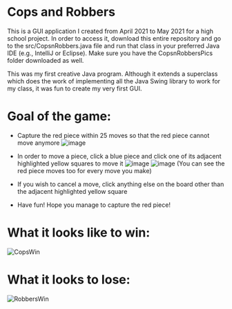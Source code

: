 # Cops and Robbers
This is a GUI application I created from April 2021 to May 2021 for a high school project. In order to access it, download this entire repository and go to the src/CopsnRobbers.java file and run that class in your preferred Java IDE (e.g., IntelliJ or Eclipse). Make sure you have the CopsnRobbersPics folder downloaded as well.

This was my first creative Java program. Although it extends a superclass which does the work of implementing all the Java Swing library to work for my class, it was fun to create my very first GUI.


# Goal of the game:
- Capture the red piece within 25 moves so that the red piece cannot move anymore
![image](https://github.com/kchen3490/Picture-Project/assets/78284992/4d99e01d-b0a5-465e-ab59-61bf5c00ee8f)

- In order to move a piece, click a blue piece and click one of its adjacent highlighted yellow squares to move it
![image](https://github.com/kchen3490/Picture-Project/assets/78284992/7de75cae-6f7d-4762-8b07-c5445d5c8929)
![image](https://github.com/kchen3490/Picture-Project/assets/78284992/ced1bc82-1326-4292-b253-57eb43853446)
(You can see the red piece moves too for every move you make)

- If you wish to cancel a move, click anything else on the board other than the adjacent highlighted yellow square

- Have fun! Hope you manage to capture the red piece!

# What it looks like to win:
![CopsWin](https://github.com/kchen3490/Picture-Project/assets/78284992/48e9bfd9-75a5-4d73-b3f9-2295c11883d6)

# What it looks to lose:
![RobbersWin](https://github.com/kchen3490/Picture-Project/assets/78284992/69bead4f-b760-40ca-b46f-77bf465e2ea1)
